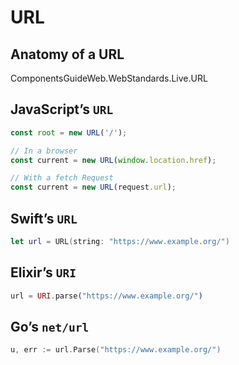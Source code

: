 # URL

## Anatomy of a URL

<live-render>
ComponentsGuideWeb.WebStandards.Live.URL
</live-render>

## JavaScript’s `URL`

```js
const root = new URL('/');
```

```js
// In a browser
const current = new URL(window.location.href);
```

```js
// With a fetch Request
const current = new URL(request.url);
```

## Swift’s `URL`

```swift
let url = URL(string: "https://www.example.org/")

```

## Elixir’s `URI`

```elixir
url = URI.parse("https://www.example.org/")

```

## Go’s `net/url`

```go
u, err := url.Parse("https://www.example.org/")
```
